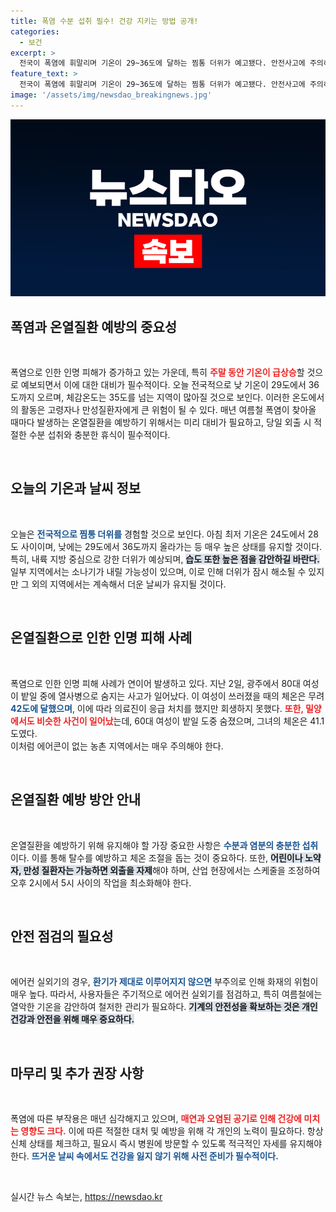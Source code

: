 ```yaml
---
title: 폭염 수분 섭취 필수! 건강 지키는 방법 공개!
categories:
  - 보건
excerpt: >
  전국이 폭염에 휘말리며 기온이 29~36도에 달하는 찜통 더위가 예고됐다. 안전사고에 주의하며 온열질환 예방을 위해 충분한 수분 섭취가 절실하다. 인명 피해도 잇따르고 있어, 외출 자제와 함께 철저한 대비가 필요하다!
feature_text: >
  전국이 폭염에 휘말리며 기온이 29~36도에 달하는 찜통 더위가 예고됐다. 안전사고에 주의하며 온열질환 예방을 위해 충분한 수분 섭취가 절실하다. 인명 피해도 잇따르고 있어, 외출 자제와 함께 철저한 대비가 필요하다!
image: '/assets/img/newsdao_breakingnews.jpg'
---
```


<p><img src="/assets/img/newsdao_breakingnews.jpg" alt="firstkoreanews 속보" /></p>

<h2 data-ke-size="size26">폭염과 온열질환 예방의 중요성</h2>

<p data-ke-size="size16">&nbsp;</p>

<p>폭염으로 인한 인명 피해가 증가하고 있는 가운데, 특히 <b><span style="color: #ee2323;">주말 동안 기온이 급상승</span></b>할 것으로 예보되면서 이에 대한 대비가 필수적이다. 오늘 전국적으로 낮 기온이 29도에서 36도까지 오르며, 체감온도는 35도를 넘는 지역이 많아질 것으로 보인다. 이러한 온도에서의 활동은 고령자나 만성질환자에게 큰 위험이 될 수 있다. 매년 여름철 폭염이 찾아올 때마다 발생하는 온열질환을 예방하기 위해서는 미리 대비가 필요하고, 당일 외출 시 적절한 수분 섭취와 충분한 휴식이 필수적이다. </p>

<p data-ke-size="size16">&nbsp;</p>

<h2 data-ke-size="size26">오늘의 기온과 날씨 정보</h2>

<p data-ke-size="size16">&nbsp;</p>

<p>오늘은 <b><span style="color: #1a5490;">전국적으로 찜통 더위를</span></b> 경험할 것으로 보인다. 아침 최저 기온은 24도에서 28도 사이이며, 낮에는 29도에서 36도까지 올라가는 등 매우 높은 상태를 유지할 것이다. 특히, 내륙 지방 중심으로 강한 더위가 예상되며, <b><span style="background-color: #21538527;">습도 또한 높은 점을 감안하길 바란다.</span></b> 일부 지역에서는 소나기가 내릴 가능성이 있으며, 이로 인해 더위가 잠시 해소될 수 있지만 그 외의 지역에서는 계속해서 더운 날씨가 유지될 것이다. </p>

<p data-ke-size="size16">&nbsp;</p>

<h2 data-ke-size="size26">온열질환으로 인한 인명 피해 사례</h2>

<p data-ke-size="size16">&nbsp;</p>

<p>폭염으로 인한 인명 피해 사례가 연이어 발생하고 있다. 지난 2일, 광주에서 80대 여성이 밭일 중에 열사병으로 숨지는 사고가 일어났다. 이 여성이 쓰러졌을 때의 체온은 무려 <b><span style="color: #1a5490;">42도에 달했으며</span></b>, 이에 따라 의료진이 응급 처치를 했지만 회생하지 못했다. <b><span style="color: #ee2323;">또한, 밀양에서도 비슷한 사건이 일어났</span></b>는데, 60대 여성이 밭일 도중 숨졌으며, 그녀의 체온은 41.1도였다.<br>
이처럼 에어콘이 없는 농촌 지역에서는 매우 주의해야 한다. </p>

<p data-ke-size="size16">&nbsp;</p>

<h2 data-ke-size="size26">온열질환 예방 방안 안내</h2>

<p data-ke-size="size16">&nbsp;</p>

<p>온열질환을 예방하기 위해 유지해야 할 가장 중요한 사항은 <b><span style="color: #1a5490;">수분과 염분의 충분한 섭취</span></b>이다. 이를 통해 탈수를 예방하고 체온 조절을 돕는 것이 중요하다. 또한, <b><span style="background-color: #21538527;">어린이나 노약자, 만성 질환자는 가능하면 외출을 자제</span></b>해야 하며, 산업 현장에서는 스케줄을 조정하여 오후 2시에서 5시 사이의 작업을 최소화해야 한다. </p>

<p data-ke-size="size16">&nbsp;</p>

<h2 data-ke-size="size26">안전 점검의 필요성</h2>

<p data-ke-size="size16">&nbsp;</p>

<p>에어컨 실외기의 경우, <b><span style="color: #1a5490;">환기가 제대로 이루어지지 않으면</span></b> 부주의로 인해 화재의 위험이 매우 높다. 따라서, 사용자들은 주기적으로 에어컨 실외기를 점검하고, 특히 여름철에는 열악한 기온을 감안하여 철저한 관리가 필요하다. <b><span style="background-color: #21538527;">기계의 안전성을 확보하는 것은 개인 건강과 안전을 위해 매우 중요하다.</span></b> </p>

<p data-ke-size="size16">&nbsp;</p>

<h2 data-ke-size="size26">마무리 및 추가 권장 사항</h2>

<p data-ke-size="size16">&nbsp;</p>

<p>폭염에 따른 부작용은 매년 심각해지고 있으며, <b><span style="color: #ee2323;">매연과 오염된 공기로 인해 건강에 미치는 영향도 크다.</span></b> 이에 따른 적절한 대처 및 예방을 위해 각 개인의 노력이 필요하다. 항상 신체 상태를 체크하고, 필요시 즉시 병원에 방문할 수 있도록 적극적인 자세를 유지해야 한다. <b><span style="color: #1a5490;">뜨거운 날씨 속에서도 건강을 잃지 않기 위해 사전 준비가 필수적이다.</span></b> </p>

<p data-ke-size="size16">&nbsp;</p>
실시간 뉴스 속보는, <a href="https://newsdao.kr" rel="dofollow">https://newsdao.kr</a>



